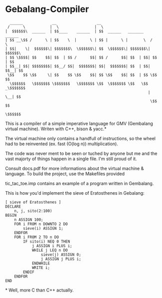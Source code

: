 # Gebalang-Compiler

```
  ______             __                  __                               
 /      \           |  \                |  \                              
|  $$$$$$\  ______  | $$____    ______  | $$  ______   _______    ______  
| $$ __\$$ /      \ | $$    \  |      \ | $$ |      \ |       \  /      \ 
| $$|    \|  $$$$$$\| $$$$$$$\  \$$$$$$\| $$  \$$$$$$\| $$$$$$$\|  $$$$$$\
| $$ \$$$$| $$    $$| $$  | $$ /      $$| $$ /      $$| $$  | $$| $$  | $$
| $$__| $$| $$$$$$$$| $$__/ $$|  $$$$$$$| $$|  $$$$$$$| $$  | $$| $$__| $$
 \$$    $$ \$$     \| $$    $$ \$$    $$| $$ \$$    $$| $$  | $$ \$$    $$
  \$$$$$$   \$$$$$$$ \$$$$$$$   \$$$$$$$ \$$  \$$$$$$$ \$$   \$$ _\$$$$$$$
                                                                |  \__| $$
                                                                 \$$    $$
                                                                  \$$$$$$ 
```
This is a compiler of a simple imperative language for  GMV (Gembalang virtual machine).
Writen with C++, bison & yacc.* 

The virtual machine only contains a handfull of instructions, so the wheel had to be reinvented (ex. fast (O(log n)) multiplication).

The code was never ment to be seen or tuched by anyone but me and the vast majorty of things happen in a single file. I'm still proud of it. 

Consult docs.pdf for more informations about the virtual machine & language. To build the project, use the Makefiles provided

tic_tac_toe.imp contains an example of a program written in Gembalang.

This is how you'd implement the sieve of Eratosthenes in Gebalang:

```
[ sieve of Eratosthenes ]
DECLARE
    n, j, sito(2:100)
BEGIN
    n ASSIGN 100;
    FOR i FROM n DOWNTO 2 DO
        sieve(i) ASSIGN 1;
    ENDFOR
    FOR i FROM 2 TO n DO
        IF sito(i) NEQ 0 THEN
            j ASSIGN i PLUS i;
            WHILE j LEQ n DO
                sieve(j) ASSIGN 0;
                j ASSIGN j PLUS i;
            ENDWHILE
            WRITE i;
        ENDIF
    ENDFOR
END
```

\* Well, more C than C++ actually.
